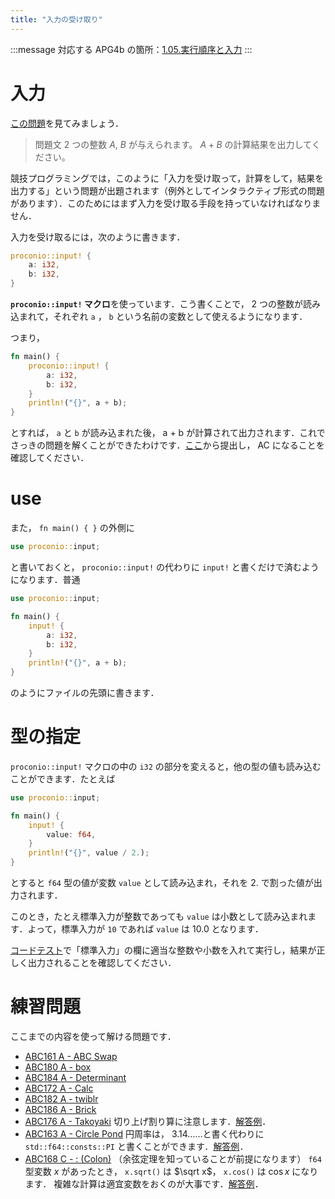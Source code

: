 ```yaml
---
title: "入力の受け取り"
---
```

:::message
対応する APG4b の箇所：[1.05.実行順序と入力](https://atcoder.jp/contests/apg4b/tasks/APG4b_f)
:::
# 入力
[この問題](https://atcoder.jp/contests/apg4b/tasks/APG4b_cr)を見てみましょう．
> 問題文
> 2 つの整数 $A$, $B$ が与えられます。 $A + B$ の計算結果を出力してください。 

競技プログラミングでは，このように「入力を受け取って，計算をして，結果を出力する」という問題が出題されます（例外としてインタラクティブ形式の問題があります）．このためにはまず入力を受け取る手段を持っていなければなりません．

入力を受け取るには，次のように書きます．
```rust
proconio::input! {
    a: i32,
    b: i32,
}
```
**`proconio::input!` マクロ**を使っています．こう書くことで， 2 つの整数が読み込まれて，それぞれ `a` ， `b` という名前の変数として使えるようになります．

つまり，
```rust
fn main() {
    proconio::input! {
        a: i32,
        b: i32,
    }
    println!("{}", a + b);
}
```
とすれば， `a` と `b` が読み込まれた後， a + b が計算されて出力されます．これでさっきの問題を解くことができたわけです．[ここ](https://atcoder.jp/contests/apg4b/tasks/APG4b_cr#sourceCode)から提出し， AC になることを確認してください．
# use
また， `fn main() { }` の外側に
```rust
use proconio::input;
```
と書いておくと， `proconio::input!` の代わりに `input!` と書くだけで済むようになります．普通
```rust
use proconio::input;

fn main() {
    input! {
        a: i32,
        b: i32,
    }
    println!("{}", a + b);
}
```
のようにファイルの先頭に書きます．
# 型の指定
`proconio::input!` マクロの中の `i32` の部分を変えると，他の型の値も読み込むことができます．たとえば
```rust
use proconio::input;

fn main() {
    input! {
        value: f64,
    }
    println!("{}", value / 2.);
}
```
とすると `f64` 型の値が変数 `value` として読み込まれ，それを 2. で割った値が出力されます．

このとき，たとえ標準入力が整数であっても `value` は小数として読み込まれます．よって，標準入力が `10` であれば `value` は 10.0 となります．

[コードテスト](https://atcoder.jp/contests/practice/custom_test)で「標準入力」の欄に適当な整数や小数を入れて実行し，結果が正しく出力されることを確認してください．
# 練習問題
ここまでの内容を使って解ける問題です．
- [ABC161 A - ABC Swap](https://atcoder.jp/contests/abc161/tasks/abc161_a)
- [ABC180 A - box](https://atcoder.jp/contests/abc180/tasks/abc180_a)
- [ABC184 A - Determinant](https://atcoder.jp/contests/abc184/tasks/abc184_a)
- [ABC172 A - Calc](https://atcoder.jp/contests/abc172/tasks/abc172_a)
- [ABC182 A - twiblr](https://atcoder.jp/contests/abc182/tasks/abc182_a)
- [ABC186 A - Brick](https://atcoder.jp/contests/abc186/tasks/abc186_a)
- [ABC176 A - Takoyaki](https://atcoder.jp/contests/abc176/tasks/abc176_a)
  切り上げ割り算に注意します．[解答例](https://atcoder.jp/contests/abc176/submissions/19108814)．
- [ABC163 A - Circle Pond](https://atcoder.jp/contests/abc163/tasks/abc163_a)
  円周率は， 3.14……と書く代わりに `std::f64::consts::PI` と書くことができます．[解答例](https://atcoder.jp/contests/abc163/submissions/19108930)．
- [ABC168 C - : (Colon)](https://atcoder.jp/contests/abc168/tasks/abc168_c) （余弦定理を知っていることが前提になります）
  `f64` 型変数 $x$ があったとき， `x.sqrt()` は $\sqrt x$， `x.cos()` は $\cos x$ になります．
  複雑な計算は適宜変数をおくのが大事です．[解答例](https://atcoder.jp/contests/abc168/submissions/19109334)．
